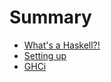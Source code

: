# Summary

* [What's a Haskell?!](whats_a_haskell/README.md)
* [Setting up](setting_up/README.md)
* [GHCi](ghci/README.md)

